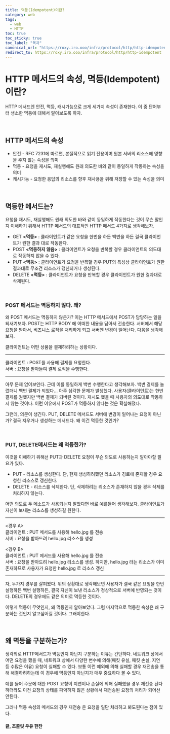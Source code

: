 ```yaml
---
title: 멱등(Idempotent)이란?
category: web
tags:
  - web
  - HTTP
toc: true
toc_sticky: true
toc_label: "목차"
canonical_url: "https://roxy.iro.ooo/infra/protocol/http/http-idempotent"
redirect_to: https://roxy.iro.ooo/infra/protocol/http/http-idempotent
---
```


# HTTP 메서드의 속성, 멱등(Idempotent)이란?

HTTP 메서드엔 안전, 멱등, 캐시가능으로 크게 세가지 속성이 존재한다. 이 중 단어부터 생소한 멱등에 대해서 알아보도록 하자.

<br>

## HTTP 메서드의 속성

- 안전 - RFC 7231에 따르면, 본질적으로 읽기 전용이며 원본 서버의 리소스에 영향을 주지 않는 속성을 의미
- 멱등 - 요청을 재시도, 재실행해도 원래 의도한 바와 같이 동일하게 작동하는 속성을 의미
- 캐시가능 - 요청한 응답의 리소스를 향후 재사용을 위해 저장할 수 있는 속성을 의미

<br>

## 멱등한 메서드는?

요청을 재시도, 재실행해도 원래 의도한 바와 같이 동일하게 작동한다는 것이 무슨 말인지 이해하기 위해서 HTTP 메서드의 대표적인 HTTP 메서드 4가지로 생각해보자.

- GET **<멱등>** : 클라이언트가 같은 요청을 한번을 하든 백번을 하든 결국 클라이언트가 원한 결과 대로 작동한다.
- POST **<멱등하지 않음>** : 클라이언트가 요청을 반복할 경우 클라이언트의 의도대로 작동하지 않을 수 있다.
- PUT **<멱등>** : 클라이언트가 요청을 반복할 경우 PUT의 특성상 클라이언트가 원한 결과대로 무조건 리소스가 갱신되거나 생성된다.
- DELETE **<멱등>** : 클라이언트가 요청을 반복할 경우 클라이언트가 원한 결과대로 삭제된다.

<br>

### POST 메서드는 멱등하지 않다. 왜?

왜 POST 메서드는 멱등하지 않은가? 이는 HTTP 메서드에서 POST가 담당하는 일을 되새겨보자. POST는 HTTP BODY 에 어떠한 내용을 담아서 전송한다. 서버에서 해당 요청을 받아서, 비즈니스 로직을 처리하게 되고 서버엔 변경이 일어난다. 다음을 생각해보자.

클라이언트는 어떤 상품을 결제하려하는 상황이다.

---

클라이언트 : POST를 사용해 결제를 요청한다.<br>
서버 : 요청을 받아들여 결제 로직을 수행한다.

---

아무 문제 없어보인다. 근데 이를 동일하게 백번 수행한다고 생각해보자. 백번 결제를 눌렀더니 백번 결제가 되었다... 아주 심각한 문제가 발생했다. 사용자(클라이언트)는 한번 결제를 원했지만 백번 결제가 되버린 것이다. 재시도 했을 때 사용자의 의도대로 작동하지 않는 것이다. 이런 이유에서 POST가 멱등하지 않다는 것은 확실해졌다.

그런데, 의문이 생긴다. PUT, DELETE 메서드도 서버에 변경이 일어나는 요청이 아닌가? 결국 지우거나 생성하는 메서드다. 왜 이건 멱등한 것인가?

<br>

### PUT, DELETE메서드는 왜 멱등한가?

이것을 이해하기 위해선 PUT과 DELETE 요청이 무슨 의도로 사용하는지 알아야할 필요가 있다.

- PUT - 리소스를 생성한다. 단, 현재 생성하려했던 리소스가 경로에 존재할 경우 요청한 리소스로 갱신한다.
- DELETE - 리소스를 삭제한다. 단, 삭제하려는 리소스가 존재하지 않을 경우 삭제를 처리하지 않는다.

어떤 의도로 두 메소드가 사용되는지 알았다면 바로 예를들어 생각해보자. 클라이언트가 자신이 보내는 리소스를 생성하길 원한다.

---

\<경우 A\><br>
클라이언트 : PUT 메서드를 사용해 hello.jpg 를 전송<br>
서버 : 요청을 받아드려 hello.jpg 리소스를 생성<br>

\<경우 B\><br>
클라이언트 : PUT 메서드를 사용해 hello.jpg 를 전송  
서버 : 요청을 받아드려 hello.jpg 리소스를 생성. 하지만, hello.jpg 라는 리소스가 이미 존재하므로 사용자가 요청한 hello.jpg 로 리소스 갱신

---

자, 두가지 경우를 살펴봤다. 위의 상황대로 생각해보면 사용자가 결국 같은 요청을 한번 실행하든 백번 실행하든, 결국 자신이 보낸 리소스가 정상적으로 서버에 반영되는 것이다. DELETE의 경우에도 같은 의미로 멱등한 것이다.

이렇게 멱등이 무엇인지, 왜 멱등인지 알아보았다. 그럼 마지막으로 멱등한 속성은 왜 구분하는 것인지 알고싶어질 것이다. 그래야한다.

<br>

## 왜 멱등을 구분하는가?

생각외로 HTTP메서드가 멱등인지 아닌지 구분하는 이유는 간단하다. 네트워크 상에서 어떤 요청을 했을 때, 네트워크 상에서 다양한 변수에 의해(패킷 유실, 패킷 손실, 지연 등 수많은 이유) 요청이 실패할 수 있다. 보통 이런 예외에 의해 실패할 경우 재전송을 통해 해결하려하는데 이 경우에 멱등인지 아닌지가 매우 중요하다 볼 수 있다.

예를 들어 주문에 대한 POST 요청이 지연이나 손실에 의해 실패했을 경우 재전송 된다 하더라도 이전 요청의 상태를 파악하지 않은 상황에서 재전송된 요청의 처리가 되어선 안된다.

그러나 멱등 속성의 메서드의 경우 재전송 온 요청을 일단 처리하고 봐도된다는 점이 있다.

#### 끝, 초콜릿 우유 한잔
